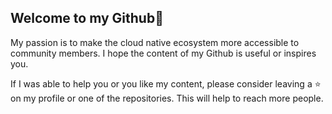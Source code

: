 ## Welcome to my Github👋

My passion is to make the cloud native ecosystem more accessible to community members. I hope the content of my Github is useful or inspires you.

If I was able to help you or you like my content, please consider leaving a ⭐ on my profile or one of the repositories. This will help to reach more people.
